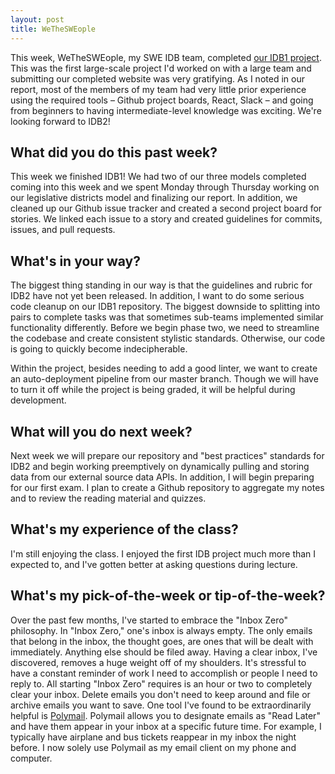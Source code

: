 ```yaml
---
layout: post
title: WeTheSWEople
---
```


This week, WeTheSWEople, my SWE IDB team, completed [our IDB1 project](http://swethepeople.me/). This was the first large-scale project I'd worked on with a large team and submitting our completed website was very gratifying. As I noted in our report, most of the members of my team had very little prior experience using the required tools – Github project boards, React, Slack – and going from beginners to having intermediate-level knowledge was exciting. We're looking forward to IDB2!

## What did you do this past week?
This week we finished IDB1! We had two of our three models completed coming into this week and we spent Monday through Thursday working on our legislative districts model and finalizing our report. In addition, we cleaned up our Github issue tracker and created a second project board for stories. We linked each issue to a story and created guidelines for commits, issues, and pull requests.

## What's in your way?
The biggest thing standing in our way is that the guidelines and rubric for IDB2 have not yet been released. In addition, I want to do some serious code cleanup on our IDB1 repository. The biggest downside to splitting into pairs to complete tasks was that sometimes sub-teams implemented similar functionality differently. Before we begin phase two, we need to streamline the codebase and create consistent stylistic standards. Otherwise, our code is going to quickly become indecipherable.

Within the project, besides needing to add a good linter, we want to create an auto-deployment pipeline from our master branch. Though we will have to turn it off while the project is being graded, it will be helpful during development.

## What will you do next week?
Next week we will prepare our repository and "best practices" standards for IDB2 and begin working preemptively on dynamically pulling and storing data from our external source data APIs. In addition, I will begin preparing for our first exam. I plan to create a Github repository to aggregate my notes and to review the reading material and quizzes.

## What's my experience of the class?
I'm still enjoying the class. I enjoyed the first IDB project much more than I expected to, and I've gotten better at asking questions during lecture.

## What's my pick-of-the-week or tip-of-the-week?
Over the past few months, I've started to embrace the "Inbox Zero" philosophy. In "Inbox Zero," one's inbox is always empty. The only emails that belong in the inbox, the thought goes, are ones that will be dealt with immediately. Anything else should be filed away. Having a clear inbox, I've discovered, removes a huge weight off of my shoulders. It's stressful to have a constant reminder of work I need to accomplish or people I need to reply to. All starting "Inbox Zero" requires is an hour or two to completely clear your inbox. Delete emails you don't need to keep around and file or archive emails you want to save. One tool I've found to be extraordinarily helpful is [Polymail](https://polymail.io/). Polymail allows you to designate emails as "Read Later" and have them appear in your inbox at a specific future time. For example, I typically have airplane and bus tickets reappear in my inbox the night before. I now solely use Polymail as my email client on my phone and computer.
